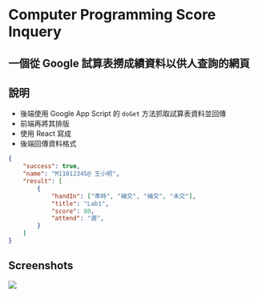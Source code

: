 # Computer Programming Score Inquery
## 一個從 Google 試算表撈成績資料以供人查詢的網頁

## 說明
- 後端使用 Google App Script 的 `doGet` 方法抓取試算表資料並回傳
- 前端再將其排版
- 使用 React 寫成
- 後端回傳資料格式
``` json
{
    "success": true,
    "name": "M11012345@ 王小明",
    "result": [
        {
            "handIn": ["準時", "補交", "補交", "未交"],
            "title": "Lab1",
            "score": 80,
            "attend": "遲",
        }
    ]
}
```

## Screenshots
![](https://i.imgur.com/KFxQg9D.png)
